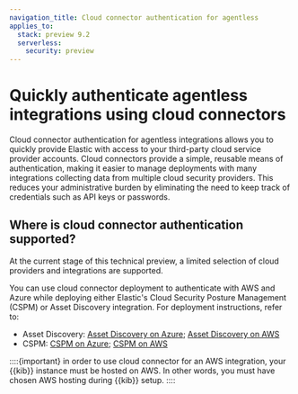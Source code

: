 ```yaml
---
navigation_title: Cloud connector authentication for agentless
applies_to:
  stack: preview 9.2
  serverless:
    security: preview
---
```


# Quickly authenticate agentless integrations using cloud connectors

Cloud connector authentication for agentless integrations allows you to quickly provide Elastic with access to your third-party cloud service provider accounts. Cloud connectors provide a simple, reusable means of authentication, making it easier to manage deployments with many integrations collecting data from multiple cloud security providers. This reduces your administrative burden by eliminating the need to keep track of credentials such as API keys or passwords. 

## Where is cloud connector authentication supported?

At the current stage of this technical preview, a limited selection of cloud providers and integrations are supported.

You can use cloud connector deployment to authenticate with AWS and Azure while deploying either Elastic's Cloud Security Posture Management (CSPM) or Asset Discovery integration. For deployment instructions, refer to:

- Asset Discovery: [Asset Discovery on Azure](/solutions/security/cloud/asset-disc-azure.md); [Asset Discovery on AWS](/solutions/security/cloud/asset-disc-aws.md)
- CSPM: [CSPM on Azure](/solutions/security/cloud/get-started-with-cspm-for-azure.md); [CSPM on AWS](/solutions/security/cloud/get-started-with-cspm-for-aws.md)

::::{important}
in order to use cloud connector for an AWS integration, your {{kib}} instance must be hosted on AWS. In other words, you must have chosen AWS hosting during {{kib}} setup.
::::